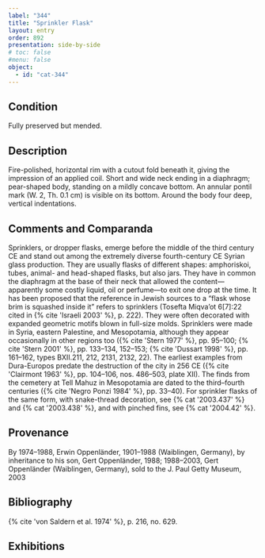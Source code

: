 ```yaml
---
label: "344"
title: "Sprinkler Flask"
layout: entry
order: 892
presentation: side-by-side
# toc: false
#menu: false 
object:
  - id: "cat-344"
---
```


## Condition

Fully preserved but mended.

## Description

Fire-polished, horizontal rim with a cutout fold beneath it, giving the impression of an applied coil. Short and wide neck ending in a diaphragm; pear-shaped body, standing on a mildly concave bottom. An annular pontil mark (W. 2, Th. 0.1 cm) is visible on its bottom. Around the body four deep, vertical indentations.

## Comments and Comparanda

Sprinklers, or dropper flasks, emerge before the middle of the third century CE and stand out among the extremely diverse fourth-century CE Syrian glass production. They are usually flasks of different shapes: amphoriskoi, tubes, animal- and head-shaped flasks, but also jars. They have in common the diaphragm at the base of their neck that allowed the content—apparently some costly liquid, oil or perfume—to exit one drop at the time. It has been proposed that the reference in Jewish sources to a “flask whose brim is squashed inside it” refers to sprinklers (Tosefta Miqva’ot 6[7]:22 cited in {% cite 'Israeli 2003' %}, p. 222). They were often decorated with expanded geometric motifs blown in full-size molds. Sprinklers were made in Syria, eastern Palestine, and Mesopotamia, although they appear occasionally in other regions too ({% cite 'Stern 1977' %}, pp. 95–100; {% cite 'Stern 2001' %}, pp. 133–134, 152–153; {% cite 'Dussart 1998' %}, pp. 161–162, types BXII.211, 212, 2131, 2132, 22). The earliest examples from Dura-Europos predate the destruction of the city in 256 CE ({% cite 'Clairmont 1963' %}, pp. 104–106, nos. 486–503, plate XII). The finds from the cemetery at Tell Mahuz in Mesopotamia are dated to the third–fourth centuries ({% cite 'Negro Ponzi 1984' %}, pp. 33–40). For sprinkler flasks of the same form, with snake-thread decoration, see {% cat '2003.437' %} and {% cat '2003.438' %}, and with pinched fins, see {% cat '2004.42' %}.

## Provenance

By 1974–1988, Erwin Oppenländer, 1901–1988 (Waiblingen, Germany), by inheritance to his son, Gert Oppenländer, 1988; 1988–2003, Gert Oppenländer (Waiblingen, Germany), sold to the J. Paul Getty Museum, 2003

## Bibliography

{% cite 'von Saldern et al. 1974' %}, p. 216, no. 629.

## Exhibitions
